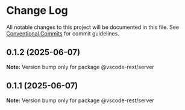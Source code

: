 # Change Log

All notable changes to this project will be documented in this file.
See [Conventional Commits](https://conventionalcommits.org) for commit guidelines.

## 0.1.2 (2025-06-07)

**Note:** Version bump only for package @vscode-rest/server

## 0.1.1 (2025-06-07)

**Note:** Version bump only for package @vscode-rest/server
